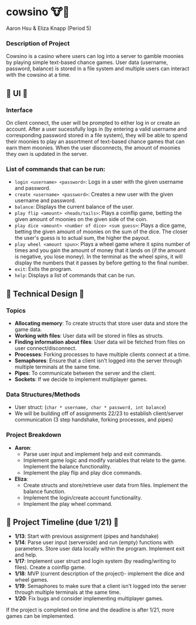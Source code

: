 # cowsino 🐮🎰
Aaron Hsu & Eliza Knapp (Period 5)


### Description of Project
Cowsino is a casino where users can log into a server to gamble moonies by playing simple text-based chance games. User data (username, password, balance) is stored in a file system and multiple users can interact with the cowsino at a time.


## 🎲 UI 🎲

### Interface
On client connect, the user will be prompted to either log in or create an account. After a user sucessfully logs in (by entering a valid username and corresponding password stored in a file system), they will be able to spend their moonies to play an assortment of text-based chance games that can earn them moonies. When the user disconnects, the amount of moonies they own is updated in the server.

### List of commands that can be run:
- `login <username> <password>`: Logs in a user with the given username and password.
- `create <username> <password>`: Creates a new user with the given username and password.
- `balance`: Displays the current balance of the user.
- `play flip <amount> <heads/tails>`: Plays a coinflip game, betting the given amount of moonies on the given side of the coin.
- `play dice <amount> <number of dice> <sum guess>`: Plays a dice game, betting the given amount of moonies on the sum of the dice. The closer the user's guess is to actual sum, the higher the payout.
- `play wheel <amount spun>`: Plays a wheel game where it spins <amount spun> number of times and you gain the amount of money that it lands on (if the amount is negative, you lose money). In the terminal as the wheel spins, it will display the numbers that it passes by before getting to the final number.
- `exit`: Exits the program.
- `help`: Displays a list of commands that can be run.


## 🎲 Technical Design 🎲

### Topics
- **Allocating memory**: To create structs that store user data and store the game data.
- **Working with files**: User data will be stored in files as structs.
- **Finding information about files**: User data wil be fetched from files on user connect/disconnect.
- **Processes**: Forking processes to have multiple clients connect at a time.
- **Semaphores**: Ensure that a client isn't logged into the server through multiple terminals at the same time.
- **Pipes**: To communicate between the server and the client.
- **Sockets**: If we decide to implement multiplayer games.

### Data Structures/Methods
- User struct: (`char * username, char * password, int balance`)
- We will be building off of assignments 22/23 to establish client/server communication (3 step handshake, forking processes, and pipes)

### Project Breakdown
- **Aaron**: 
  - Parse user input and implement help and exit commands. 
  - Implement game logic and modify variables that relate to the game. Implement the balance functionality. 
  - Implement the play flip and play dice commands.
- **Eliza**: 
  - Create structs and store/retrieve user data from files. Implement the balance function.
  - Implement the login/create account functionality.
  - Implement the play wheel command.

## 🎲 Project Timeline (due 1/21) 🎲
- **1/13**: Start with previous assignment (pipes and handshake)
- **1/14**: Parse user input (serverside) and run (empty) functions with parameters. Store user data locally within the program. Implement exit and help.
- **1/17**: Implement user struct and login system (by reading/writing to files). Create a coinflip game.
- **1/18**: MVP (current description of the project)- implement the dice and wheel games.
- **1/19**: Semaphores to make sure that a client isn't logged into the server through multiple terminals at the same time.
- **1/20**: Fix bugs and consider implementing multiplayer games. 

If the project is completed on time and the deadline is after 1/21, more games can be implemented.
